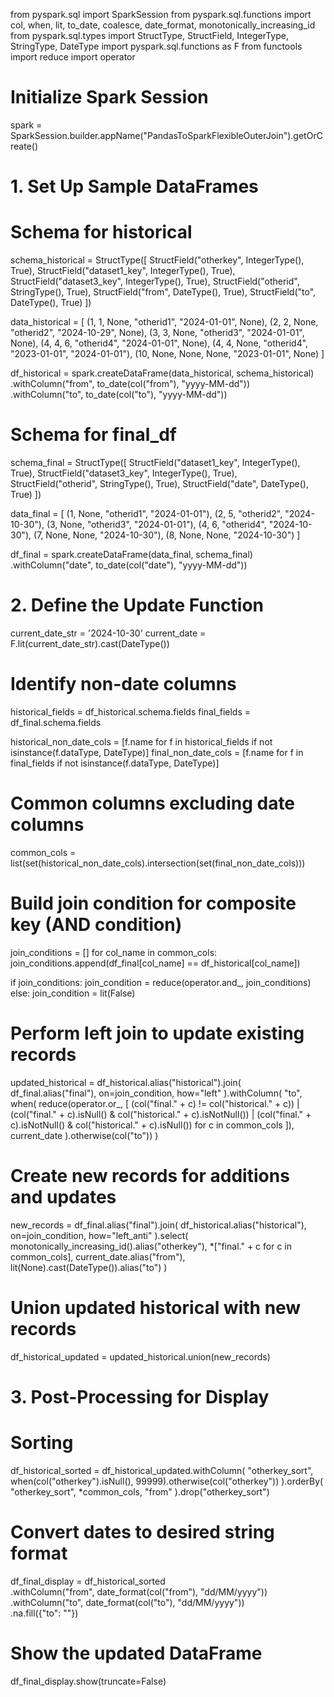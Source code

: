 from pyspark.sql import SparkSession
from pyspark.sql.functions import col, when, lit, to_date, coalesce, date_format, monotonically_increasing_id
from pyspark.sql.types import StructType, StructField, IntegerType, StringType, DateType
import pyspark.sql.functions as F
from functools import reduce
import operator

# Initialize Spark Session
spark = SparkSession.builder.appName("PandasToSparkFlexibleOuterJoin").getOrCreate()

# 1. Set Up Sample DataFrames

# Schema for historical
schema_historical = StructType([
    StructField("otherkey", IntegerType(), True),
    StructField("dataset1_key", IntegerType(), True),
    StructField("dataset3_key", IntegerType(), True),
    StructField("otherid", StringType(), True),
    StructField("from", DateType(), True),
    StructField("to", DateType(), True)
])

data_historical = [
    (1, 1, None, "otherid1", "2024-01-01", None),
    (2, 2, None, "otherid2", "2024-10-29", None),
    (3, 3, None, "otherid3", "2024-01-01", None),
    (4, 4, 6, "otherid4", "2024-01-01", None),
    (4, 4, None, "otherid4", "2023-01-01", "2024-01-01"),
    (10, None, None, None, "2023-01-01", None)
]

df_historical = spark.createDataFrame(data_historical, schema_historical) \
    .withColumn("from", to_date(col("from"), "yyyy-MM-dd")) \
    .withColumn("to", to_date(col("to"), "yyyy-MM-dd"))

# Schema for final_df
schema_final = StructType([
    StructField("dataset1_key", IntegerType(), True),
    StructField("dataset3_key", IntegerType(), True),
    StructField("otherid", StringType(), True),
    StructField("date", DateType(), True)
])

data_final = [
    (1, None, "otherid1", "2024-01-01"),
    (2, 5, "otherid2", "2024-10-30"),
    (3, None, "otherid3", "2024-01-01"),
    (4, 6, "otherid4", "2024-10-30"),
    (7, None, None, "2024-10-30"),
    (8, None, None, "2024-10-30")
]

df_final = spark.createDataFrame(data_final, schema_final) \
    .withColumn("date", to_date(col("date"), "yyyy-MM-dd"))

# 2. Define the Update Function

current_date_str = '2024-10-30'
current_date = F.lit(current_date_str).cast(DateType())

# Identify non-date columns
historical_fields = df_historical.schema.fields
final_fields = df_final.schema.fields

historical_non_date_cols = [f.name for f in historical_fields if not isinstance(f.dataType, DateType)]
final_non_date_cols = [f.name for f in final_fields if not isinstance(f.dataType, DateType)]

# Common columns excluding date columns
common_cols = list(set(historical_non_date_cols).intersection(set(final_non_date_cols)))

# Build join condition for composite key (AND condition)
join_conditions = []
for col_name in common_cols:
    join_conditions.append(df_final[col_name] == df_historical[col_name])

if join_conditions:
    join_condition = reduce(operator.and_, join_conditions)
else:
    join_condition = lit(False)

# Perform left join to update existing records
updated_historical = df_historical.alias("historical").join(
    df_final.alias("final"),
    on=join_condition,
    how="left"
).withColumn(
    "to",
    when(
        reduce(operator.or_, [
            (col("final." + c) != col("historical." + c)) |
            (col("final." + c).isNull() & col("historical." + c).isNotNull()) |
            (col("final." + c).isNotNull() & col("historical." + c).isNull())
            for c in common_cols
        ]),
        current_date
    ).otherwise(col("to"))
)

# Create new records for additions and updates
new_records = df_final.alias("final").join(
    df_historical.alias("historical"),
    on=join_condition,
    how="left_anti"
).select(
    monotonically_increasing_id().alias("otherkey"),
    *["final." + c for c in common_cols],
    current_date.alias("from"),
    lit(None).cast(DateType()).alias("to")
)

# Union updated historical with new records
df_historical_updated = updated_historical.union(new_records)

# 3. Post-Processing for Display

# Sorting
df_historical_sorted = df_historical_updated.withColumn(
    "otherkey_sort",
    when(col("otherkey").isNull(), 99999).otherwise(col("otherkey"))
).orderBy(
    "otherkey_sort",
    *common_cols,
    "from"
).drop("otherkey_sort")

# Convert dates to desired string format
df_final_display = df_historical_sorted \
    .withColumn("from", date_format(col("from"), "dd/MM/yyyy")) \
    .withColumn("to", date_format(col("to"), "dd/MM/yyyy")) \
    .na.fill({"to": ""})

# Show the updated DataFrame
df_final_display.show(truncate=False)
